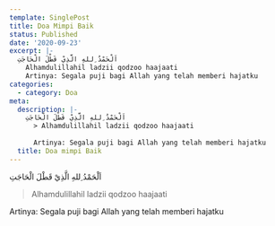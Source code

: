 ```yaml
---
template: SinglePost
title: Doa Mimpi Baik
status: Published
date: '2020-09-23'
excerpt: |-
  اَلْحَمْدُ ِللهِ الَّذِيْ قَطْلَ الْحَاجَتِ
    Alhamdulillahil ladzii qodzoo haajaati
    Artinya: Segala puji bagi Allah yang telah memberi hajatku
categories:
  - category: Doa
meta:
  description: |-
    اَلْحَمْدُ ِللهِ الَّذِيْ قَطْلَ الْحَاجَتِ
      > Alhamdulillahil ladzii qodzoo haajaati
      
      Artinya: Segala puji bagi Allah yang telah memberi hajatku
  title: Doa mimpi Baik
---
```

اَلْحَمْدُ ِللهِ الَّذِيْ قَطْلَ الْحَاجَتِ
  > Alhamdulillahil ladzii qodzoo haajaati
  
  Artinya: Segala puji bagi Allah yang telah memberi hajatku
